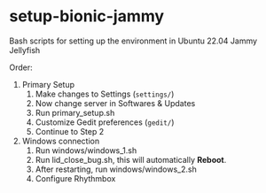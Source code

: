 # setup-bionic-jammy

Bash scripts for setting up the environment in Ubuntu 22.04 Jammy Jellyfish

Order:

1. Primary Setup
   1. Make changes to Settings (`settings/`)
   2. Now change server in Softwares & Updates
   3. Run primary_setup.sh
   4. Customize Gedit preferences (`gedit/`)
   5. Continue to Step 2
2. Windows connection
   1. Run windows/windows_1.sh
   2. Run lid_close_bug.sh, this will automatically **Reboot**.
   3. After restarting, run windows/windows_2.sh
   4. Configure Rhythmbox
